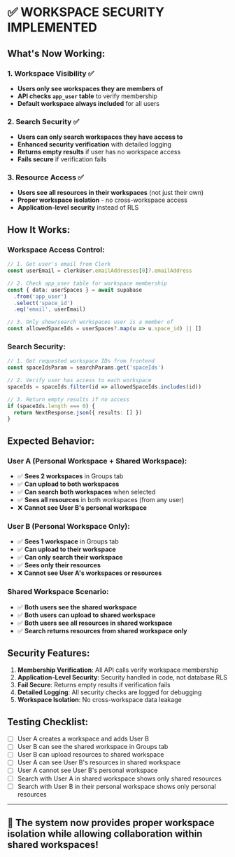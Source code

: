 # ✅ WORKSPACE SECURITY IMPLEMENTED

## What's Now Working:

### 1. **Workspace Visibility** ✅
- **Users only see workspaces they are members of**
- **API checks `app_user` table** to verify membership
- **Default workspace always included** for all users

### 2. **Search Security** ✅
- **Users can only search workspaces they have access to**
- **Enhanced security verification** with detailed logging
- **Returns empty results** if user has no workspace access
- **Fails secure** if verification fails

### 3. **Resource Access** ✅
- **Users see all resources in their workspaces** (not just their own)
- **Proper workspace isolation** - no cross-workspace access
- **Application-level security** instead of RLS

## How It Works:

### Workspace Access Control:
```typescript
// 1. Get user's email from Clerk
const userEmail = clerkUser.emailAddresses[0]?.emailAddress

// 2. Check app_user table for workspace membership
const { data: userSpaces } = await supabase
  .from('app_user')
  .select('space_id')
  .eq('email', userEmail)

// 3. Only show/search workspaces user is a member of
const allowedSpaceIds = userSpaces?.map(u => u.space_id) || []
```

### Search Security:
```typescript
// 1. Get requested workspace IDs from frontend
const spaceIdsParam = searchParams.get('spaceIds')

// 2. Verify user has access to each workspace
spaceIds = spaceIds.filter(id => allowedSpaceIds.includes(id))

// 3. Return empty results if no access
if (spaceIds.length === 0) {
  return NextResponse.json({ results: [] })
}
```

## Expected Behavior:

### User A (Personal Workspace + Shared Workspace):
- ✅ **Sees 2 workspaces** in Groups tab
- ✅ **Can upload to both workspaces**
- ✅ **Can search both workspaces** when selected
- ✅ **Sees all resources** in both workspaces (from any user)
- ❌ **Cannot see User B's personal workspace**

### User B (Personal Workspace Only):
- ✅ **Sees 1 workspace** in Groups tab
- ✅ **Can upload to their workspace**
- ✅ **Can only search their workspace**
- ✅ **Sees only their resources**
- ❌ **Cannot see User A's workspaces or resources**

### Shared Workspace Scenario:
- ✅ **Both users see the shared workspace**
- ✅ **Both users can upload to shared workspace**
- ✅ **Both users see all resources in shared workspace**
- ✅ **Search returns resources from shared workspace only**

## Security Features:

1. **Membership Verification**: All API calls verify workspace membership
2. **Application-Level Security**: Security handled in code, not database RLS
3. **Fail Secure**: Returns empty results if verification fails
4. **Detailed Logging**: All security checks are logged for debugging
5. **Workspace Isolation**: No cross-workspace data leakage

## Testing Checklist:

- [ ] User A creates a workspace and adds User B
- [ ] User B can see the shared workspace in Groups tab
- [ ] User B can upload resources to shared workspace
- [ ] User A can see User B's resources in shared workspace
- [ ] User A cannot see User B's personal workspace
- [ ] Search with User A in shared workspace shows only shared resources
- [ ] Search with User B in their personal workspace shows only personal resources

---

## 🎯 The system now provides proper workspace isolation while allowing collaboration within shared workspaces!

